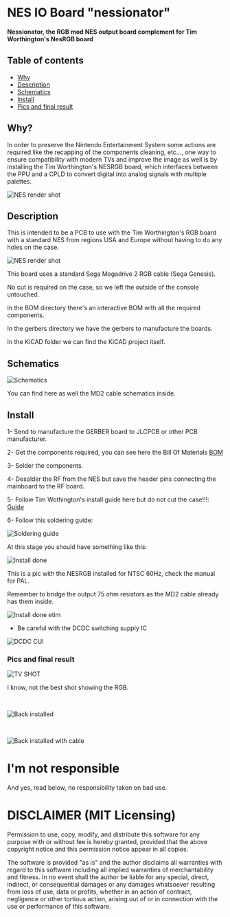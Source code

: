 # NES IO Board "nessionator"

<b align="center">Nessionator, the RGB mod NES output board 
complement for Tim Worthington's NesRGB board</b>

## Table of contents

- [Why](#why)
- [Description](#description)
- [Schematics](#schematics)
- [Install](#install)
- [Pics and final result](#pics-and-final-result)

## Why?

In order to preserve the Nintendo Entertainment System some actions are required like the recapping of the components
cleaning, etc..., one way to ensure compatibility with modern TVs and improve the
image as well is by installing the Tim Worthington's NESRGB board, which interfaces between
the PPU and a CPLD to convert digital into analog signals with multiple palettes.

![NES render shot](assets/nes_display.jpg)


## Description

This is intended to be a PCB to use with the Tim Worthington's RGB board with a standard NES from regions USA and Europe
without having to do any holes on the case.

![NES render shot](assets/nes_render_6.png)

This board uses a standard Sega Megadrive 2 RGB cable (Sega Genesis).

No cut is required on the case, so we left the outside of the console untouched.

In the BOM directory there's an interactive BOM with all the required components.

In the gerbers directory we have the gerbers to manufacture the boards.

In the KiCAD folder we can find the KiCAD project itself.

## Schematics

![Schematics](assets/schematics.jpg)

You can find here as well the MD2 cable schematics inside.


## Install

1- Send to manufacture the GERBER board to JLCPCB or other PCB manufacturer.

2- Get the components required, you can see here the Bill Of Materials [BOM](bom/ibom.html)

3- Solder the components.

4- Desolder the RF from the NES but save the header pins connecting the mainboard to the RF board.

5- Follow Tim Wothington's install guide here but do not cut the case!!!: [Guide](https://etim.net.au/nesrgb/installation-nes/) 

6- Follow this soldering guide:

![Soldering guide](assets/instructions.jpg)


At this stage you should have something like this:

![Install done](assets/install_done.jpg)


This is a pic with the NESRGB installed for NTSC 60Hz, check the manual for PAL.

Remember to bridge the output 75 ohm resistors as the MD2 cable already has them inside.

![Install done etim](assets/detail_worthington_installed.jpg)

* Be careful with the DCDC switching supply IC

![DCDC CUI](assets/careful_dcdc.jpg)

### Pics and final result

![TV SHOT](assets/tv_rgb_game.jpg)

I know, not the best shot showing the RGB.

<br>

![Back installed](assets/nes_back_installed.jpg)

<br>

![Back installed with cable](assets/case_outside_w_cable.jpg)



I'm not responsible
============
And yes, read below, no responsibility taken on bad use.

DISCLAIMER (MIT Licensing)
==========================
Permission to use, copy, modify, and distribute this software for any
purpose with or without fee is hereby granted, provided that the above
copyright notice and this permission notice appear in all copies.

The software is provided "as is" and the author disclaims all warranties
with regard to this software including all implied warranties of
merchantability and fitness. In no event shall the author be liable for
any special, direct, indirect, or consequential damages or any damages
whatsoever resulting from loss of use, data or profits, whether in an
action of contract, negligence or other tortious action, arising out of
or in connection with the use or performance of this software.